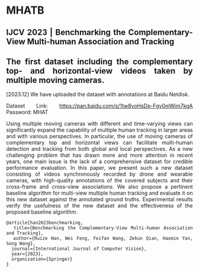 # MHATB

<div align= justify>

## IJCV 2023 | Benchmarking the Complementary-View Multi-human Association and Tracking

## The first dataset including the complementary top- and horizontal-view videos taken by multiple moving cameras. 

[2023.12] We have uploaded the dataset with annotations at Baidu Netdisk.

Dataset Link: https://pan.baidu.com/s/1tw8voHsDp-Fgv0mWim7kgA
Password: MHAT 
  
Using multiple moving cameras with different and time-varying views can significantly expand the capability of multiple human tracking in larger areas and with various perspectives. In particular, the use of moving cameras of complementary top and horizontal views can facilitate multi-human detection and tracking from both global and local perspectives. As a new challenging problem that has drawn more and more attention in recent years, one main issue is the lack of a comprehensive dataset for credible performance evaluation. In this paper, we present such a new dataset consisting of videos synchronously recorded by drone and wearable cameras, with high-quality annotations of the covered subjects and their cross-frame and cross-view associations. We also propose a pertinent baseline algorithm for multi-view multiple human tracking and evaluate it on this new dataset against the annotated ground truths. Experimental results verify the usefulness of the new dataset and the effectiveness of the proposed baseline algorithm.


```
@article{han2023benchmarking,
  title={Benchmarking the Complementary-View Multi-human Association and Tracking},
  author={Ruize Han, Wei Feng, Feifan Wang, Zekun Qian, Haomin Yan, Song Wang},
  journal={International Journal of Computer Vision},
  year={2023},
  organization={Springer}
}
```
